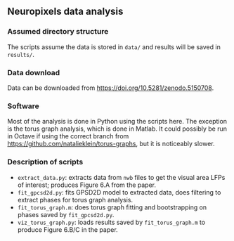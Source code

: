 ## Neuropixels data analysis

### Assumed directory structure
The scripts assume the data is stored in `data/` and results will be saved in `results/`.

### Data download
Data can be downloaded from https://doi.org/10.5281/zenodo.5150708.

### Software
Most of the analysis is done in Python using the scripts here.
The exception is the torus graph analysis, which is done in Matlab.
It could possibly be run in Octave if using the correct branch from
https://github.com/natalieklein/torus-graphs, but it is noticeably slower.

### Description of scripts
* `extract_data.py`: extracts data from `nwb` files to get the visual area LFPs of interest; produces Figure 6.A from the paper.
* `fit_gpcsd2d.py`: fits GPSD2D model to extracted data, does filtering to extract phases for torus graph analysis.
* `fit_torus_graph.m`: does torus graph fitting and bootstrapping on phases saved by `fit_gpcsd2d.py`.
* `viz_torus_graph.py`: loads results saved by `fit_torus_graph.m` to produce Figure 6.B/C in the paper.

